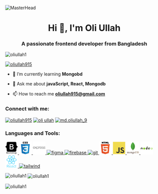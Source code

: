 ![MasterHead](https://jusmarktech.com/public/a/images/pages/web_development.gif)
<h1 align="center">Hi 👋, I'm Oli Ullah</h1>
<h3 align="center">A passionate frontend developer from Bangladesh</h3>

<p align="left"> <img src="https://komarev.com/ghpvc/?username=oliullah1&label=Profile%20views&color=0e75b6&style=flat" alt="oliullah1" /> </p>

<p align="left"> <a href="https://twitter.com/oliullah915" target="blank"><img src="https://img.shields.io/twitter/follow/oliullah915?logo=twitter&style=for-the-badge" alt="oliullah915" /></a> </p>

- 🌱 I’m currently learning **Mongobd**

- 💬 Ask me about **javaScript, React, Mongodb**

- 📫 How to reach me **oliullah915@gmail.com**

<h3 align="left">Connect with me:</h3>
<p align="left">
<a href="https://twitter.com/oliullah915" target="blank"><img align="center" src="https://raw.githubusercontent.com/rahuldkjain/github-profile-readme-generator/master/src/images/icons/Social/twitter.svg" alt="oliullah915" height="30" width="40" /></a>
<a href="https://fb.com/oli ullah" target="blank"><img align="center" src="https://raw.githubusercontent.com/rahuldkjain/github-profile-readme-generator/master/src/images/icons/Social/facebook.svg" alt="oli ullah" height="30" width="40" /></a>
<a href="https://instagram.com/md.oliullah_9" target="blank"><img align="center" src="https://raw.githubusercontent.com/rahuldkjain/github-profile-readme-generator/master/src/images/icons/Social/instagram.svg" alt="md.oliullah_9" height="30" width="40" /></a>
</p>

<h3 align="left">Languages and Tools:</h3>
<p align="left"> <a href="https://getbootstrap.com" target="_blank" rel="noreferrer"> <img src="https://raw.githubusercontent.com/devicons/devicon/master/icons/bootstrap/bootstrap-plain-wordmark.svg" alt="bootstrap" width="40" height="40"/> </a> <a href="https://www.w3schools.com/css/" target="_blank" rel="noreferrer"> <img src="https://raw.githubusercontent.com/devicons/devicon/master/icons/css3/css3-original-wordmark.svg" alt="css3" width="40" height="40"/> </a> <a href="https://expressjs.com" target="_blank" rel="noreferrer"> <img src="https://raw.githubusercontent.com/devicons/devicon/master/icons/express/express-original-wordmark.svg" alt="express" width="40" height="40"/> </a> <a href="https://www.figma.com/" target="_blank" rel="noreferrer"> <img src="https://www.vectorlogo.zone/logos/figma/figma-icon.svg" alt="figma" width="40" height="40"/> </a> <a href="https://firebase.google.com/" target="_blank" rel="noreferrer"> <img src="https://www.vectorlogo.zone/logos/firebase/firebase-icon.svg" alt="firebase" width="40" height="40"/> </a> <a href="https://git-scm.com/" target="_blank" rel="noreferrer"> <img src="https://www.vectorlogo.zone/logos/git-scm/git-scm-icon.svg" alt="git" width="40" height="40"/> </a> <a href="https://www.w3.org/html/" target="_blank" rel="noreferrer"> <img src="https://raw.githubusercontent.com/devicons/devicon/master/icons/html5/html5-original-wordmark.svg" alt="html5" width="40" height="40"/> </a> <a href="https://developer.mozilla.org/en-US/docs/Web/JavaScript" target="_blank" rel="noreferrer"> <img src="https://raw.githubusercontent.com/devicons/devicon/master/icons/javascript/javascript-original.svg" alt="javascript" width="40" height="40"/> </a> <a href="https://www.mongodb.com/" target="_blank" rel="noreferrer"> <img src="https://raw.githubusercontent.com/devicons/devicon/master/icons/mongodb/mongodb-original-wordmark.svg" alt="mongodb" width="40" height="40"/> </a> <a href="https://nodejs.org" target="_blank" rel="noreferrer"> <img src="https://raw.githubusercontent.com/devicons/devicon/master/icons/nodejs/nodejs-original-wordmark.svg" alt="nodejs" width="40" height="40"/> </a> <a href="https://reactjs.org/" target="_blank" rel="noreferrer"> <img src="https://raw.githubusercontent.com/devicons/devicon/master/icons/react/react-original-wordmark.svg" alt="react" width="40" height="40"/> </a> <a href="https://tailwindcss.com/" target="_blank" rel="noreferrer"> <img src="https://www.vectorlogo.zone/logos/tailwindcss/tailwindcss-icon.svg" alt="tailwind" width="40" height="40"/> </a> </p>

<p><img align="left" src="https://github-readme-stats.vercel.app/api/top-langs?username=oliullah1&show_icons=true&locale=en&layout=compact" alt="oliullah1" /></p>

<p>&nbsp;<img align="center" src="https://github-readme-stats.vercel.app/api?username=oliullah1&show_icons=true&locale=en" alt="oliullah1" /></p>

<p><img align="center" src="https://github-readme-streak-stats.herokuapp.com/?user=oliullah1&" alt="oliullah1" /></p>

